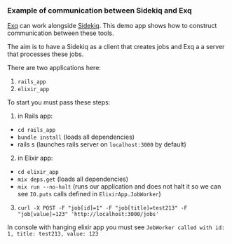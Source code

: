 ### Example of communication between Sidekiq and Exq

[Exq](https://github.com/akira/exq) can work alongside [Sidekiq](https://github.com/mperham/sidekiq). This demo app shows how to construct communication between these tools.

The aim is to have a Sidekiq as a client that creates jobs and Exq a a server that processes these jobs.

There are two applications here:

1. `rails_app`
2. `elixir_app`

To start you must pass these steps:

1. in Rails app:
  * `cd rails_app`
  * `bundle install` (loads all dependencies)
  * rails s (launches rails server on `localhost:3000` by default)
2. in Elixir app:
  * `cd elixir_app`
  * `mix deps.get` (loads all dependencies)
  * `mix run --no-halt` (runs our application and does not halt it so we can see `IO.puts` calls defined in `ElixirApp.JobWorker`)
3. `curl -X POST -F "job[id]=1" -F "job[title]=test213" -F "job[value]=123" 'http://localhost:3000/jobs'`

In console with hanging elixir app you must see `JobWorker called with id: 1, title: test213, value: 123`
